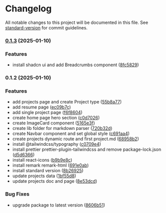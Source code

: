 # Changelog

All notable changes to this project will be documented in this file. See [standard-version](https://github.com/conventional-changelog/standard-version) for commit guidelines.

### [0.1.3](https://github.com/stanley-yin/my-website/compare/v0.1.2...v0.1.3) (2025-01-10)


### Features

* install shadcn ui and add Breadcrumbs component ([8fc5829](https://github.com/stanley-yin/my-website/commit/8fc5829fc734e4c5a1e2010b086e0fe394971bea))

### 0.1.2 (2025-01-10)


### Features

* add projects page and create Project type ([55b8a77](https://github.com/stanley-yin/my-website/commit/55b8a77bd2d3e4b91144666da65cfd26fc7b9500))
* add resume page ([ec09b7c](https://github.com/stanley-yin/my-website/commit/ec09b7c671d601760c9c5eb7ce0d34b4ada88194))
* add single project page ([f6f8604](https://github.com/stanley-yin/my-website/commit/f6f8604873f09cf2ade132dd1491dd7c2361768a))
* create home page hero section ([c0d7026](https://github.com/stanley-yin/my-website/commit/c0d702658c491727eb0001ee12b6ce12d9212206))
* create ImageCard component ([5165e3f](https://github.com/stanley-yin/my-website/commit/5165e3ffd51524ffef3f4475f0c0551e2646b59c))
* create lib folder for markdown parser ([720b32d](https://github.com/stanley-yin/my-website/commit/720b32d4adaa751bae305fb7a49ed923c1d3a1a8))
* create Navbar component and set global style ([c691aa4](https://github.com/stanley-yin/my-website/commit/c691aa424df8515ff7ea342e863fcfe3605cca53))
* create projects dynamic route and first project.md ([68958b2](https://github.com/stanley-yin/my-website/commit/68958b272dc65d49404a55656df4e8031f2d4a31))
* install @tailwindcss/typography ([c0709e4](https://github.com/stanley-yin/my-website/commit/c0709e439756d79a6282962b77488edb8cbd7b81))
* install prettier prettier-plugin-tailwindcss and remove package-lock.json ([d5d6366](https://github.com/stanley-yin/my-website/commit/d5d636666c26eb0566cd9feb56d91160507a36d8))
* install react-icons ([b9b9e8c](https://github.com/stanley-yin/my-website/commit/b9b9e8c8a8d595ca31f90db5336444b06ba1b7db))
* install remark remark-html ([691e0ab](https://github.com/stanley-yin/my-website/commit/691e0abad19616004855b1eaaad8c06cbcefb640))
* install standard version ([8b26925](https://github.com/stanley-yin/my-website/commit/8b269252927fb4673fddecb142171ef26450d51f))
* update projects data ([1bf55d8](https://github.com/stanley-yin/my-website/commit/1bf55d88b97d919f54c4387e97309c24b8c2aa5d))
* update projects doc and page ([8e53dcd](https://github.com/stanley-yin/my-website/commit/8e53dcdb2e0664f6c7c097d9be71d25b0b8bd11b))


### Bug Fixes

* upgrade package to latest version ([8606b51](https://github.com/stanley-yin/my-website/commit/8606b514b5861b587cf460bf7049f1a5cf6d9d8d))

